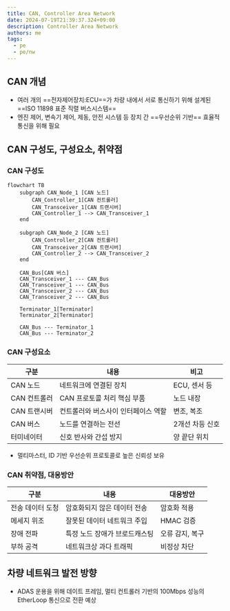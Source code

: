 ```yaml
---
title: CAN, Controller Area Network
date: 2024-07-19T21:39:37.324+09:00
description: Controller Area Network
authors: me
tags: 
  - pe
  - pe/nw 
---
```


## CAN 개념

- 여러 개의 ==전자제어장치:ECU==가 차량 내에서 서로 통신하기 위해 설계된 ==ISO 11898 표준 직렬 버스시스템==
- 엔진 제어, 변속기 제어, 제동, 안전 시스템 등 장치 간 ==우선순위 기반== 효율적 통신을 위해 필요

## CAN 구성도, 구성요소, 취약점

### CAN 구성도

```mermaid
flowchart TB
    subgraph CAN_Node_1 [CAN 노드]
        CAN_Controller_1[CAN 컨트롤러]
        CAN_Transceiver_1[CAN 트랜시버]
        CAN_Controller_1 --> CAN_Transceiver_1
    end

    subgraph CAN_Node_2 [CAN 노드]
        CAN_Controller_2[CAN 컨트롤러]
        CAN_Transceiver_2[CAN 트랜시버]
        CAN_Controller_2 --> CAN_Transceiver_2
    end

    CAN_Bus[CAN 버스]
    CAN_Transceiver_1 --- CAN_Bus
    CAN_Transceiver_1 --- CAN_Bus
    CAN_Transceiver_2 --- CAN_Bus
    CAN_Transceiver_2 --- CAN_Bus

    Terminator_1[Terminator]
    Terminator_2[Terminator]
    
    CAN_Bus --- Terminator_1
    CAN_Bus --- Terminator_2
```

### CAN 구성요소

| 구분 | 내용 | 비고 |
| --- | --- | --- |
| CAN 노드 | 네트워크에 연결된 장치 | ECU, 센서 등 |
| CAN 컨트롤러 | CAN 프로토콜 처리 핵심 부품 | 노드 내장 |
| CAN 트랜시버 | 컨트롤러와 버스사이 인터페이스 역할 | 변조, 복조 |
| CAN 버스 | 노드를 연결하는 전선 | 2개선 차등 신호 |
| 터미네이터 | 신호 반사와 간섭 방지 | 양 끝단 위치 |

- 멀티마스터, ID 기반 우선순위 프로토콜로 높은 신뢰성 보유

### CAN 취약점, 대응방안

| 구분 | 내용 | 대응방안 |
| --- | --- | --- |
| 전송 데이터 도청 | 암호화되지 않은 데이터 전송 | 암호화 적용 |
| 메세지 위조 | 잘못된 데이터 네트워크 주입 | HMAC 검증 |
| 장애 전파 | 특정 노드 장애가 브로드캐스팅 | 오류 감지, 복구 |
| 부하 공격 | 네트워크상 과다 트래픽 | 비정상 차단 |

## 차량 네트워크 발전 방향

- ADAS 운용을 위해 데이트 프레임, 멀티 컨트롤러 기반의 100Mbps 성능의 EtherLoop 통신으로 전환 예상
